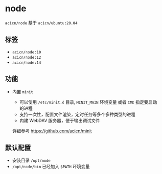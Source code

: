 # node

`acicn/node` 基于 `acicn/ubuntu:20.04`

## 标签

* `acicn/node:10`
* `acicn/node:12`
* `acicn/node:14`

## 功能

* 内置 `minit`

    - 可以使用 `/etc/minit.d` 目录, `MINIT_MAIN` 环境变量 或者 `CMD` 指定要启动的进程
    - 支持一次性，配置文件渲染，定时任务等多个多种类型的进程
    - 内建 WebDAV 服务器，便于输出调试文件

    
    详细参考 https://github.com/acicn/minit

## 默认配置

* 安装目录 `/opt/node`
* `/opt/node/bin` 已经加入 `$PATH` 环境变量